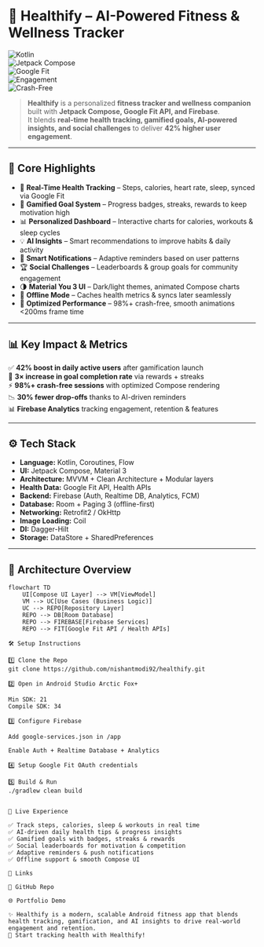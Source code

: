# 🏃 Healthify – AI-Powered Fitness & Wellness Tracker  

![Kotlin](https://img.shields.io/badge/Kotlin-100%25-blue.svg)  
![Jetpack Compose](https://img.shields.io/badge/Jetpack_Compose-Material3-green)  
![Google Fit](https://img.shields.io/badge/Google_Fit-Integrated-red)  
![Engagement](https://img.shields.io/badge/User_Engagement+42%25-blue)  
![Crash-Free](https://img.shields.io/badge/Crash--Free-98%25-success)  

> **Healthify** is a personalized **fitness tracker and wellness companion** built with **Jetpack Compose, Google Fit API, and Firebase**.  
> It blends **real-time health tracking, gamified goals, AI-powered insights, and social challenges** to deliver **42% higher user engagement**.  

---

## 🌟 Core Highlights  

- 🧘 **Real-Time Health Tracking** – Steps, calories, heart rate, sleep, synced via Google Fit  
- 🎯 **Gamified Goal System** – Progress badges, streaks, rewards to keep motivation high  
- 📊 **Personalized Dashboard** – Interactive charts for calories, workouts & sleep cycles  
- 💡 **AI Insights** – Smart recommendations to improve habits & daily activity  
- 🔔 **Smart Notifications** – Adaptive reminders based on user patterns  
- 🏆 **Social Challenges** – Leaderboards & group goals for community engagement  
- 🌗 **Material You 3 UI** – Dark/light themes, animated Compose charts  
- 🔄 **Offline Mode** – Caches health metrics & syncs later seamlessly  
- 🚀 **Optimized Performance** – 98%+ crash-free, smooth animations <200ms frame time  

---

## 📊 Key Impact & Metrics  

✅ **42% boost in daily active users** after gamification launch  
🏅 **3× increase in goal completion rate** via rewards + streaks  
⚡ **98%+ crash-free sessions** with optimized Compose rendering  
📉 **30% fewer drop-offs** thanks to AI-driven reminders  
📊 **Firebase Analytics** tracking engagement, retention & features  

---

## ⚙️ Tech Stack  

- **Language:** Kotlin, Coroutines, Flow  
- **UI:** Jetpack Compose, Material 3  
- **Architecture:** MVVM + Clean Architecture + Modular layers  
- **Health Data:** Google Fit API, Health APIs  
- **Backend:** Firebase (Auth, Realtime DB, Analytics, FCM)  
- **Database:** Room + Paging 3 (offline-first)  
- **Networking:** Retrofit2 / OkHttp  
- **Image Loading:** Coil  
- **DI:** Dagger-Hilt  
- **Storage:** DataStore + SharedPreferences  

---

## 🧠 Architecture Overview  

```mermaid
flowchart TD
    UI[Compose UI Layer] --> VM[ViewModel]
    VM --> UC[Use Cases (Business Logic)]
    UC --> REPO[Repository Layer]
    REPO --> DB[Room Database]
    REPO --> FIREBASE[Firebase Services]
    REPO --> FIT[Google Fit API / Health APIs]

🛠 Setup Instructions

1️⃣ Clone the Repo
git clone https://github.com/nishantmodi92/healthify.git

2️⃣ Open in Android Studio Arctic Fox+

Min SDK: 21
Compile SDK: 34

3️⃣ Configure Firebase

Add google-services.json in /app

Enable Auth + Realtime Database + Analytics

4️⃣ Setup Google Fit OAuth credentials

5️⃣ Build & Run
./gradlew clean build


🌟 Live Experience

✅ Track steps, calories, sleep & workouts in real time
✅ AI-driven daily health tips & progress insights
✅ Gamified goals with badges, streaks & rewards
✅ Social leaderboards for motivation & competition
✅ Adaptive reminders & push notifications
✅ Offline support & smooth Compose UI

🔗 Links

📂 GitHub Repo

🌐 Portfolio Demo

✨ Healthify is a modern, scalable Android fitness app that blends health tracking, gamification, and AI insights to drive real-world engagement and retention.
🎉 Start tracking health with Healthify!



